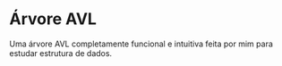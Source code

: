 # Árvore AVL

Uma árvore AVL completamente funcional e intuitiva feita por mim para estudar estrutura de dados.
